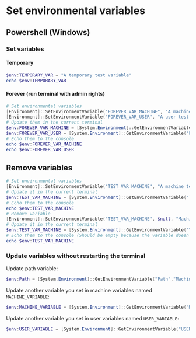 # Set environmental variables

## Powershell (Windows)

### Set variables

#### Temporary

```powershell
$env:TEMPORARY_VAR = "A temporary test variable"
echo $env:TEMPORARY_VAR
```

#### Forever (run terminal with admin rights)

```powershell
# Set environmental variables
[Environment]::SetEnvironmentVariable("FOREVER_VAR_MACHINE", "A machine test variable", "Machine")
[Environment]::SetEnvironmentVariable("FOREVER_VAR_USER", "A user test variable", "User")
# Update them in the current terminal
$env:FOREVER_VAR_MACHINE = [System.Environment]::GetEnvironmentVariable("FOREVER_VAR_MACHINE","Machine")
$env:FOREVER_VAR_USER = [System.Environment]::GetEnvironmentVariable("FOREVER_VAR_USER","User")
# Echo them to the console
echo $env:FOREVER_VAR_MACHINE
echo $env:FOREVER_VAR_USER
```

## Remove variables

```powershell
# Set environmental variables
[Environment]::SetEnvironmentVariable("TEST_VAR_MACHINE", "A machine test variable", "Machine")
# Update it in the current terminal
$env:TEST_VAR_MACHINE = [System.Environment]::GetEnvironmentVariable("TEST_VAR_MACHINE","Machine")
# Echo them to the console
echo $env:TEST_VAR_MACHINE
# Remove variable
[Environment]::SetEnvironmentVariable("TEST_VAR_MACHINE", $null, "Machine")
# Update it in the current terminal
$env:TEST_VAR_MACHINE = [System.Environment]::GetEnvironmentVariable("TEST_VAR_MACHINE","Machine")
# Echo them to the console (Should be empty because the variable doesn't exist any more)
echo $env:TEST_VAR_MACHINE
```

### Update variables without restarting the terminal

Update path variable:

```powershell
$env:Path = [System.Environment]::GetEnvironmentVariable("Path","Machine") + ";" + [System.Environment]::GetEnvironmentVariable("Path","User")
```

Update another variable you set in machine variables named `MACHINE_VARIABLE`:

```powershell
$env:MACHINE_VARIABLE = [System.Environment]::GetEnvironmentVariable("MACHINE_VARIABLE","Machine")
```

Update another variable you set in user variables named `USER_VARIABLE`:

```powershell
$env:USER_VARIABLE = [System.Environment]::GetEnvironmentVariable("USER_VARIABLE","User")
```
